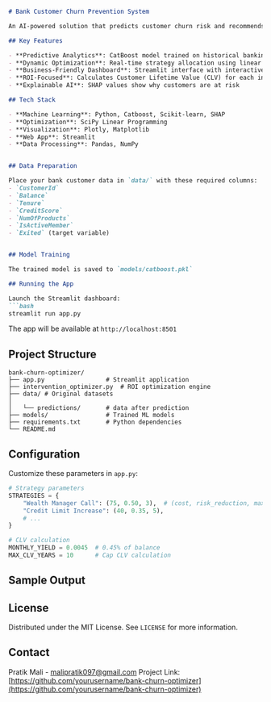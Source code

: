 ```markdown
# Bank Customer Churn Prevention System

An AI-powered solution that predicts customer churn risk and recommends optimal retention strategies to maximize ROI while respecting budget constraints.

## Key Features

- **Predictive Analytics**: CatBoost model trained on historical banking data
- **Dynamic Optimization**: Real-time strategy allocation using linear programming
- **Business-Friendly Dashboard**: Streamlit interface with interactive controls
- **ROI-Focused**: Calculates Customer Lifetime Value (CLV) for each intervention
- **Explainable AI**: SHAP values show why customers are at risk

## Tech Stack

- **Machine Learning**: Python, Catboost, Scikit-learn, SHAP
- **Optimization**: SciPy Linear Programming
- **Visualization**: Plotly, Matplotlib
- **Web App**: Streamlit
- **Data Processing**: Pandas, NumPy


## Data Preparation

Place your bank customer data in `data/` with these required columns:
- `CustomerId`
- `Balance`
- `Tenure` 
- `CreditScore`
- `NumOfProducts`
- `IsActiveMember`
- `Exited` (target variable)


## Model Training

The trained model is saved to `models/catboost.pkl`

## Running the App

Launch the Streamlit dashboard:
```bash
streamlit run app.py
```

The app will be available at `http://localhost:8501`

## Project Structure

```
bank-churn-optimizer/
├── app.py                 # Streamlit application
├── intervention_optimizer.py  # ROI optimization engine
├── data/ # Original datasets
│    
│   └── predictions/       # data after prediction
├── models/                # Trained ML models
├── requirements.txt       # Python dependencies
└── README.md
```

## Configuration

Customize these parameters in `app.py`:
```python
# Strategy parameters
STRATEGIES = {
    "Wealth Manager Call": (75, 0.50, 3),  # (cost, risk_reduction, max_usage)
    "Credit Limit Increase": (40, 0.35, 5),
    # ...
}

# CLV calculation
MONTHLY_YIELD = 0.0045  # 0.45% of balance
MAX_CLV_YEARS = 10      # Cap CLV calculation
```

## Sample Output


## License

Distributed under the MIT License. See `LICENSE` for more information.

## Contact

Pratik Mali - malipratik097@gmail.com
Project Link: [https://github.com/yourusername/bank-churn-optimizer](https://github.com/yourusername/bank-churn-optimizer)
```

